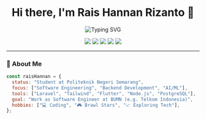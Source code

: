 <h1 align="center">Hi there, I'm Rais Hannan Rizanto 👋</h1>

<p align="center">
  <img src="https://readme-typing-svg.demolab.com?font=Fira+Code&duration=3000&pause=500&color=00F7FF&center=true&width=435&lines=Back-End+Developer;Software+Engineer;Tech+Enthusiast;AI+and+Web+Lover" alt="Typing SVG" />
</p>

<p align="center">
  <img src="https://img.shields.io/badge/Code-Node.js-blue?style=flat-square&logo=node.js" />
  <img src="https://img.shields.io/badge/Framework-Express.js-black?style=flat-square&logo=express" />
  <img src="https://img.shields.io/badge/Database-PostgreSQL-blue?style=flat-square&logo=postgresql" />
  <img src="https://img.shields.io/badge/Laravel-red?style=flat-square&logo=laravel" />
  <img src="https://img.shields.io/badge/Flutter-blue?style=flat-square&logo=flutter" />
</p>

---

### 🧠 About Me
```js
const raisHannan = {
  status: "Student at Politeknik Negeri Semarang",
  focus: ["Software Engineering", "Backend Development", "AI/ML"],
  tools: ["Laravel", "Tailwind", "Flutter", "Node.js", "PostgreSQL"],
  goal: "Work as Software Engineer at BUMN (e.g. Telkom Indonesia)",
  hobbies: ["💻 Coding", "🎮 Brawl Stars", "📈 Exploring Tech"],
};
